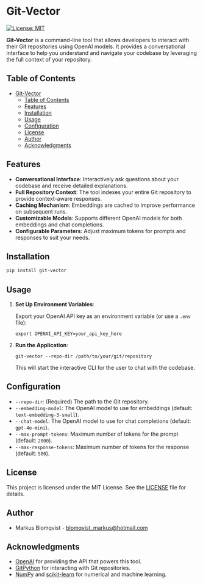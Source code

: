 # Git-Vector

[![License: MIT](https://img.shields.io/badge/License-MIT-blue.svg)](LICENSE)

**Git-Vector** is a command-line tool that allows developers to interact with their Git repositories using OpenAI models. It provides a conversational interface to help you understand and navigate your codebase by leveraging the full context of your repository.

## Table of Contents

- [Git-Vector](#git-vector)
  - [Table of Contents](#table-of-contents)
  - [Features](#features)
  - [Installation](#installation)
  - [Usage](#usage)
  - [Configuration](#configuration)
  - [License](#license)
  - [Author](#author)
  - [Acknowledgments](#acknowledgments)

## Features

- **Conversational Interface**: Interactively ask questions about your codebase and receive detailed explanations.
- **Full Repository Context**: The tool indexes your entire Git repository to provide context-aware responses.
- **Caching Mechanism**: Embeddings are cached to improve performance on subsequent runs.
- **Customizable Models**: Supports different OpenAI models for both embeddings and chat completions.
- **Configurable Parameters**: Adjust maximum tokens for prompts and responses to suit your needs.

## Installation

```bash
pip install git-vector
```

## Usage

1. **Set Up Environment Variables**:

   Export your OpenAI API key as an environment variable (or use a `.env` file):

   ```
   export OPENAI_API_KEY=your_api_key_here
   ```

2. **Run the Application**:

   ```
   git-vector --repo-dir /path/to/your/git/repository
   ```

   This will start the interactive CLI for the user to chat with the codebase.

## Configuration

- `--repo-dir`: (Required) The path to the Git repository.
- `--embedding-model`: The OpenAI model to use for embeddings (default: `text-embedding-3-small`).
- `--chat-model`: The OpenAI model to use for chat completions (default: `gpt-4o-mini`).
- `--max-prompt-tokens`: Maximum number of tokens for the prompt (default: `2000`).
- `--max-response-tokens`: Maximum number of tokens for the response (default: `500`).

## License

This project is licensed under the MIT License. See the [LICENSE](LICENSE) file for details.

## Author

- Markus Blomqvist - [blomqvist_markus@hotmail.com](mailto:blomqvist_markus@hotmail.com)

## Acknowledgments

- [OpenAI](https://openai.com) for providing the API that powers this tool.
- [GitPython](https://gitpython.readthedocs.io/en/stable/) for interacting with Git repositories.
- [NumPy](https://numpy.org/) and [scikit-learn](https://scikit-learn.org/) for numerical and machine learning.
